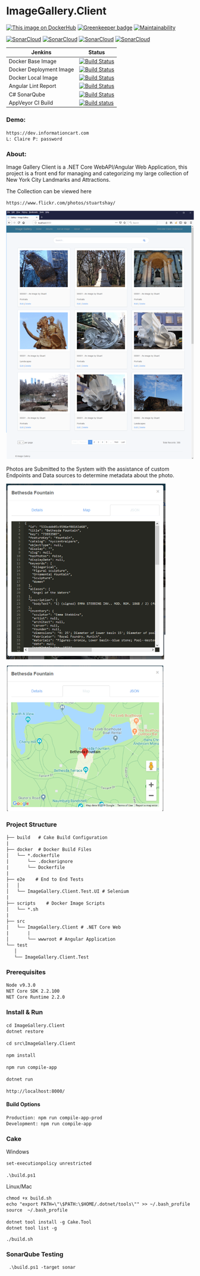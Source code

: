 # ImageGallery.Client

[![This image on DockerHub](https://img.shields.io/docker/pulls/stuartshay/imagegallery-client.svg)](https://hub.docker.com/r/stuartshay/imagegallery-client/)
[![Greenkeeper badge](https://badges.greenkeeper.io/stuartshay/ImageGallery.Client.svg)](https://greenkeeper.io/) [![Maintainability](https://api.codeclimate.com/v1/badges/3c9179479977132ebf3d/maintainability)](https://codeclimate.com/github/stuartshay/ImageGallery.Client/maintainability)

[![SonarCloud](http://sonar.navigatorglass.com:9000/api/project_badges/measure?project=ImageGalleryClient&metric=alert_status)](http://sonar.navigatorglass.com:9000/dashboard?id=ImageGalleryClient)
[![SonarCloud](http://sonar.navigatorglass.com:9000/api/project_badges/measure?project=ImageGalleryClient&metric=reliability_rating)](http://sonar.navigatorglass.com:9000/dashboard?id=ImageGalleryClient)
[![SonarCloud](http://sonar.navigatorglass.com:9000/api/project_badges/measure?project=ImageGalleryClient&metric=security_rating)](http://sonar.navigatorglass.com:9000/dashboard?id=ImageGalleryClient)
[![SonarCloud](http://sonar.navigatorglass.com:9000/api/project_badges/measure?project=ImageGalleryClient&metric=sqale_rating)](http://sonar.navigatorglass.com:9000/dashboard?id=ImageGalleryClient)


 Jenkins | Status  
------------ | -------------
Docker Base Image | [![Build Status](https://jenkins.navigatorglass.com/buildStatus/icon?job=ImageGallery-Auth/ImageGallery-Auth-base)](https://jenkins.navigatorglass.com/job/ImageGallery-Auth/job/ImageGallery-Auth-base/)
Docker Deployment Image  | [![Build Status](https://jenkins.navigatorglass.com/buildStatus/icon?job=ImageGallery-Auth/ImageGallery-Auth-build)](https://jenkins.navigatorglass.com/job/ImageGallery-Auth/job/ImageGallery-Auth-build/)
Docker Local Image | [![Build Status](https://jenkins.navigatorglass.com/buildStatus/icon?job=ImageGallery-Auth/ImageGallery-Auth-local)](https://jenkins.navigatorglass.com/job/ImageGallery-Auth/job/ImageGallery-Auth-local/)
Angular Lint Report | [![Build Status](https://jenkins.navigatorglass.com/buildStatus/icon?job=ImageGallery-Auth/ImageGallery-Auth-report-check)](https://jenkins.navigatorglass.com/job/ImageGallery-Auth/job/ImageGallery-Auth-report-check/)
C# SonarQube | [![Build Status](https://jenkins.navigatorglass.com/buildStatus/icon?job=ImageGallery-Auth/ImageGallery-Auth-sonarqube)](https://jenkins.navigatorglass.com/job/ImageGallery-Auth/job/ImageGallery-Auth-sonarqube/)
AppVeyor CI Build |[![Build status](https://ci.appveyor.com/api/projects/status/iub0tbs42d9ut0g7?svg=true)](https://ci.appveyor.com/project/StuartShay/imagegallery-client)

### Demo:
```
https://dev.informationcart.com
L: Claire P: password
```

### About:

Image Gallery Client is a .NET Core WebAPI/Angular Web Application, this project is a front end for managing and categorizing my large collection of New York City Landmarks and Attractions. 

The Collection can be viewed here  
```  
https://www.flickr.com/photos/stuartshay/
```

![](assets/web.png)


Photos are Submitted to the System with the assistance of custom Endpoints and Data sources to determine metadata about the photo.

![](assets/metadata.png)

![](assets/map.png)


### Project Structure
```
├── build   # Cake Build Configuration
|
├── docker  # Docker Build Files
│   └── *.dockerfile
|       └── .dockerignore
|       └── Dockerfile
|
├── e2e    # End to End Tests
│   │
│   └── ImageGallery.Client.Test.UI # Selenium
|
├── scripts    # Docker Image Scripts
│   └── *.sh
|
├── src
│   └── ImageGallery.Client # .NET Core Web
|       |
│       └── wwwroot # Angular Application
└── test
   │
   └── ImageGallery.Client.Test
```

### Prerequisites

```
Node v9.3.0
NET Core SDK 2.2.100
NET Core Runtime 2.2.0
```
### Install & Run

```
cd ImageGallery.Client
dotnet restore

cd src\ImageGallery.Client

npm install

npm run compile-app

dotnet run

http://localhost:8000/
```
#### Build Options 

```
Production: npm run compile-app-prod
Development: npm run compile-app
```
### Cake

Windows 

```
set-executionpolicy unrestricted

.\build.ps1
```

Linux/Mac
```
chmod +x build.sh
echo "export PATH=\"\$PATH:\$HOME/.dotnet/tools\"" >> ~/.bash_profile
source  ~/.bash_profile

dotnet tool install -g Cake.Tool
dotnet tool list -g
```

```
./build.sh
```

### SonarQube Testing 

```
 .\build.ps1 -target sonar
```
